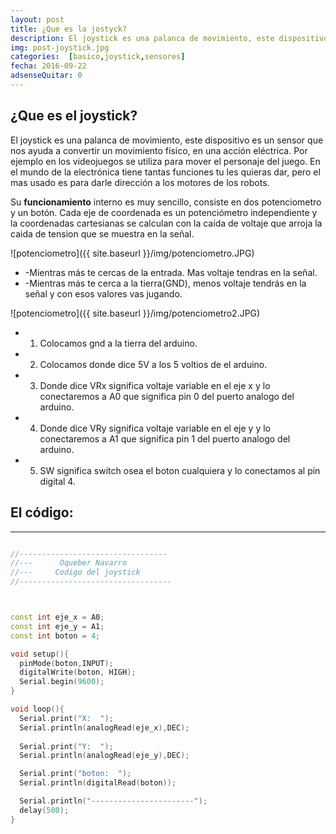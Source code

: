 ```yaml
---
layout: post
title: ¿Que es la jostyck?
description: El joystick es una palanca de movimiento, este dispositivo es un sensor que nos ayuda a convertir un movimiento físico, en una acción eléctrica. Por ejemplo en los videojuegos se utiliza para mover el personaje del juego. En el mundo de la electrónica tiene tantas funciones tu les quieras dar, pero el mas usado es para darle dirección a los motores de los robots.
img: post-joystick.jpg
categories:  [basico,joystick,sensores]
fecha: 2016-09-22
adsenseQuitar: 0
---
```



## ¿Que es el joystick?

El joystick es una palanca de movimiento, este dispositivo es un sensor que nos ayuda a convertir un movimiento físico, en una acción eléctrica. Por ejemplo en los videojuegos se utiliza para mover el personaje del juego. En el mundo de la electrónica tiene tantas funciones tu les quieras dar, pero el mas usado es para darle dirección a los motores de los robots.

Su **funcionamiento** interno es muy sencillo, consiste en dos potenciometro y un botón. Cada eje de coordenada es un potenciómetro independiente y la coordenadas cartesianas se calculan con la caída de voltaje que arroja la caida de tension que se muestra en la señal.


![potenciometro]({{ site.baseurl }}/img/potenciometro.JPG)

* -Mientras más te cercas de la entrada. Mas voltaje tendras en la señal. 
* -Mientras más te cerca a la tierra(GND), menos voltaje tendrás en la señal y con esos valores vas jugando.


![potenciometro]({{ site.baseurl }}/img/potenciometro2.JPG)

* 1) Colocamos gnd a la tierra del arduino.
* 2) Colocamos donde dice 5V a los 5 voltios de el arduino.
* 3) Donde dice VRx significa voltaje variable en el eje x y lo conectaremos a A0 que significa pin 0 del puerto analogo del arduino.
* 4) Donde dice VRy significa voltaje variable en el eje y y lo conectaremos a A1 que significa pin 1 del puerto analogo del arduino.
* 5) SW significa switch osea el boton cualquiera y lo conectamos al pin digital 4.

## El código:
----------------


```cpp

//---------------------------------
//---      Oqueber Navarro 
//---     Codigo del joystick
//----------------------------------



const int eje_x = A0;
const int eje_y = A1;
const int boton = 4;

void setup(){
  pinMode(boton,INPUT);
  digitalWrite(boton, HIGH);
  Serial.begin(9600);
}

void loop(){
  Serial.print("X:  ");
  Serial.println(analogRead(eje_x),DEC);
  
  Serial.print("Y:  ");
  Serial.println(analogRead(eje_y),DEC);

  Serial.print("boton:  ");
  Serial.println(digitalRead(boton));

  Serial.println("-----------------------");
  delay(500);
}
```
